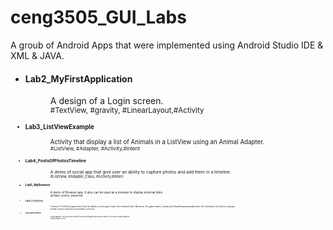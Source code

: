 # ceng3505_GUI_Labs
A groub of Android Apps that were implemented using Android Studio IDE & XML & JAVA.

<ul>
<li><dl>
      <dt><h4>Lab2_MyFirstApplication</h4></dt>
      <dd>A design of a Login screen.</dd>
      <dd><small>#TextView, #gravity, #LinearLayout,#Activity<small></dd>
    </dl>
</li>
<li><dl>
      <dt><h4>Lab3_ListViewExample</h4></dt>
      <dd>Activity that display a list of Animals in a ListView using an Animal Adapter. </dd>
      <dd><small>#ListView, #Adapter, #Activity,#intent<small></dd>
    </dl>
</li>  
<li><dl>
      <dt><h4>Lab4_PostsOfPhotosTimeline</h4></dt>
      <dd>A demo of social app that give user an ability to capture photos and add them in a timeline.</dd>
      <dd><small>#ListView, #Adapter_Class, #Activity,#intent<small></dd>
    </dl>
</li> 
<li><dl>
      <dt><h4>Lab5_MyBrowser</h4></dt>
      <dd>A demo of Browser app. It also can be used as a browser to display external links.</dd>
      <dd><small>#Inflater, #Intent, #WebView<small></dd>
    </dl>
</li> 
<li><dl>
      <dt><h4>Lab6_7_TicTacToe</h4></dt>
      <dd>A demo of TicTacToe game which has the ability to store game state, then reload it later. Moreover, the game state is saved and reloaded automatically when the orientation of a device changes </dd>
      <dd><small>#Inflater, #Intent, #TableLayout,#orientation, #Lifecycle<small></dd>
    </dl>
</li>
<li><dl>
      <dt><h4>Lab8_Movies_Browser</h4></dt>
      <dd>Using fragments, You can choose a movie from listView_fragment and read the details of the movie in details_fragment</dd>
      <dd><small>#Inflater,#fragment, #Intent<small></dd>
    </dl>
</li>
